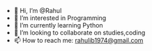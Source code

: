 - 👋 Hi, I’m @Rahul
- 👀 I’m interested in Programming 
- 🌱 I’m currently learning Python
- 💞️ I’m looking to collaborate on studies,coding
- 📫 How to reach me: rahulib1974@gmail.com


